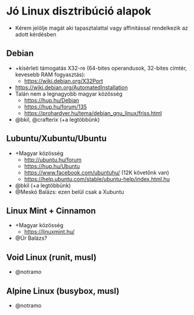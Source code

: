 # Jó Linux disztribúció alapok

* Kérem jelölje magát aki tapasztalattal vagy affinitással rendelkezik az adott kérdésben

## Debian

* +kísérleti támogatás X32-re (64-bites operandusok, 32-bites címtér, kevesebb RAM fogyasztás):
  * https://wiki.debian.org/X32Port
* https://wiki.debian.org/AutomatedInstallation
* Talán nem a legnagyobb magyar közösség
  * https://hup.hu/Debian
  * https://hup.hu/forum/135
  * https://prohardver.hu/tema/debian_gnu_linux/friss.html
* @bkil, @crafterix (+a legtöbbünk)

## Lubuntu/Xubuntu/Ubuntu

* +Magyar közösség
  * http://ubuntu.hu/forum
  * https://hup.hu/Ubuntu
  * https://www.facebook.com/ubuntuhu/ (12K követőnk van)
  * https://help.ubuntu.com/stable/ubuntu-help/index.html.hu
* @bkil (+a legtöbbünk)
* @Meskó Balázs: ezen belül csak a Xubuntu

## Linux Mint + Cinnamon

* +Magyar közösség
  * https://linuxmint.hu/
* @Úr Balázs?

## Void Linux (runit, musl)

* @notramo

## Alpine Linux (busybox, musl)

* @notramo
